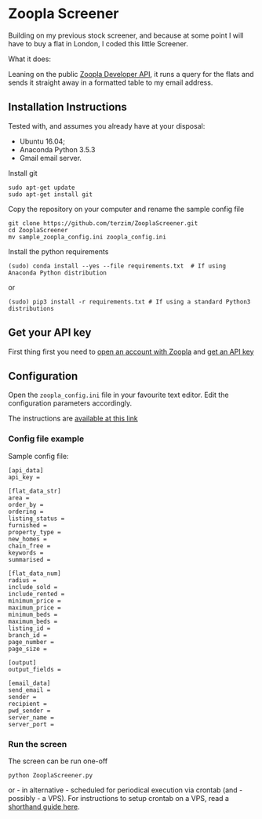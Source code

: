 # Zoopla Screener

Building on my previous stock screener, and because at some point I will have to buy a flat in London, I coded this little Screener.  

What it does:

Leaning on the public [Zoopla Developer API](https://developer.zoopla.co.uk/), it runs a query for the flats and sends it straight away in a formatted table to my email address.

## Installation Instructions
Tested with, and assumes you already have at your disposal:
- Ubuntu 16.04;
- Anaconda Python 3.5.3 
- Gmail email server. 

Install git
```
sudo apt-get update
sudo apt-get install git
```

Copy the repository on your computer and rename the sample config file
```
git clone https://github.com/terzim/ZooplaScreener.git
cd ZooplaScreener
mv sample_zoopla_config.ini zoopla_config.ini
```
Install the python requirements
```
(sudo) conda install --yes --file requirements.txt  # If using Anaconda Python distribution
```
or
```
(sudo) pip3 install -r requirements.txt # If using a standard Python3 distributions
```

## Get your API key
First thing first you need to [open an account with Zoopla](https://developer.zoopla.co.uk/member/register/) and [get an API key](https://developer.zoopla.co.uk/member/register/)

## Configuration
Open the ```zoopla_config.ini``` file in your favourite text editor. Edit the configuration parameters accordingly.

The instructions are [available at this link](https://developer.zoopla.co.uk/docs/Property_listings) 

### Config file example

Sample config file:
```
[api_data]
api_key =

[flat_data_str]
area =
order_by =
ordering =
listing_status =
furnished =
property_type =
new_homes =
chain_free =
keywords =
summarised =

[flat_data_num]
radius =
include_sold =
include_rented =
minimum_price =
maximum_price =
minimum_beds =
maximum_beds =
listing_id =
branch_id =
page_number =
page_size =

[output]
output_fields =

[email_data]
send_email =
sender =
recipient =
pwd_sender =
server_name =
server_port =
```


### Run the screen
The screen can be run one-off
```
python ZooplaScreener.py
```
or - in alternative - scheduled for periodical execution via crontab (and - possibly - a VPS). For instructions to setup crontab on a VPS, read a [shorthand guide here](https://www.digitalocean.com/community/tutorials/how-to-use-cron-to-automate-tasks-on-a-vps). 
